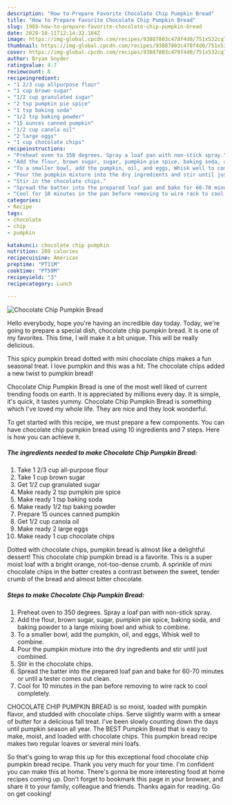 ```yaml
---
description: "How to Prepare Favorite Chocolate Chip Pumpkin Bread"
title: "How to Prepare Favorite Chocolate Chip Pumpkin Bread"
slug: 1989-how-to-prepare-favorite-chocolate-chip-pumpkin-bread
date: 2020-10-11T12:14:32.184Z
image: https://img-global.cpcdn.com/recipes/93887803c478f4d0/751x532cq70/chocolate-chip-pumpkin-bread-recipe-main-photo.jpg
thumbnail: https://img-global.cpcdn.com/recipes/93887803c478f4d0/751x532cq70/chocolate-chip-pumpkin-bread-recipe-main-photo.jpg
cover: https://img-global.cpcdn.com/recipes/93887803c478f4d0/751x532cq70/chocolate-chip-pumpkin-bread-recipe-main-photo.jpg
author: Bryan Snyder
ratingvalue: 4.7
reviewcount: 6
recipeingredient:
- "1 2/3 cup allpurpose flour"
- "1 cup brown sugar"
- "1/2 cup granulated sugar"
- "2 tsp pumpkin pie spice"
- "1 tsp baking soda"
- "1/2 tsp baking powder"
- "15 ounces canned pumpkin"
- "1/2 cup canola oil"
- "2 large eggs"
- "1 cup chocolate chips"
recipeinstructions:
- "Preheat oven to 350 degrees. Spray a loaf pan with non-stick spray."
- "Add the flour, brown sugar, sugar, pumpkin pie spice, baking soda, and baking powder to a large mixing bowl and whisk to combine."
- "To a smaller bowl, add the pumpkin, oil, and eggs, Whisk well to combine."
- "Pour the pumpkin mixture into the dry ingredients and stir until just combined."
- "Stir in the chocolate chips."
- "Spread the batter into the prepared loaf pan and bake for 60-70 minutes or until a tester comes out clean."
- "Cool for 10 minutes in the pan before removing to wire rack to cool completely."
categories:
- Recipe
tags:
- chocolate
- chip
- pumpkin

katakunci: chocolate chip pumpkin 
nutrition: 288 calories
recipecuisine: American
preptime: "PT11M"
cooktime: "PT59M"
recipeyield: "3"
recipecategory: Lunch

---
```



![Chocolate Chip Pumpkin Bread](https://img-global.cpcdn.com/recipes/93887803c478f4d0/751x532cq70/chocolate-chip-pumpkin-bread-recipe-main-photo.jpg)

Hello everybody, hope you're having an incredible day today. Today, we're going to prepare a special dish, chocolate chip pumpkin bread. It is one of my favorites. This time, I will make it a bit unique. This will be really delicious.

This spicy pumpkin bread dotted with mini chocolate chips makes a fun seasonal treat. I love pumpkin and this was a hit. The chocolate chips added a new twist to pumpkin bread!

Chocolate Chip Pumpkin Bread is one of the most well liked of current trending foods on earth. It is appreciated by millions every day. It is simple, it's quick, it tastes yummy. Chocolate Chip Pumpkin Bread is something which I've loved my whole life. They are nice and they look wonderful.


To get started with this recipe, we must prepare a few components. You can have chocolate chip pumpkin bread using 10 ingredients and 7 steps. Here is how you can achieve it.

<!--inarticleads1-->

##### The ingredients needed to make Chocolate Chip Pumpkin Bread:

1. Take 1 2/3 cup all-purpose flour
1. Take 1 cup brown sugar
1. Get 1/2 cup granulated sugar
1. Make ready 2 tsp pumpkin pie spice
1. Make ready 1 tsp baking soda
1. Make ready 1/2 tsp baking powder
1. Prepare 15 ounces canned pumpkin
1. Get 1/2 cup canola oil
1. Make ready 2 large eggs
1. Make ready 1 cup chocolate chips


Dotted with chocolate chips, pumpkin bread is almost like a delightful dessert! This chocolate chip pumpkin bread is a favorite. This is a super moist loaf with a bright orange, not-too-dense crumb. A sprinkle of mini chocolate chips in the batter creates a contrast between the sweet, tender crumb of the bread and almost bitter chocolate. 

<!--inarticleads2-->

##### Steps to make Chocolate Chip Pumpkin Bread:

1. Preheat oven to 350 degrees. Spray a loaf pan with non-stick spray.
1. Add the flour, brown sugar, sugar, pumpkin pie spice, baking soda, and baking powder to a large mixing bowl and whisk to combine.
1. To a smaller bowl, add the pumpkin, oil, and eggs, Whisk well to combine.
1. Pour the pumpkin mixture into the dry ingredients and stir until just combined.
1. Stir in the chocolate chips.
1. Spread the batter into the prepared loaf pan and bake for 60-70 minutes or until a tester comes out clean.
1. Cool for 10 minutes in the pan before removing to wire rack to cool completely.


CHOCOLATE CHIP PUMPKIN BREAD is so moist, loaded with pumpkin flavor, and studded with chocolate chips. Serve slightly warm with a smear of butter for a delicious fall treat. I&#39;ve been slowly counting down the days until pumpkin season all year. The BEST Pumpkin Bread that is easy to make, moist, and loaded with chocolate chips. This pumpkin bread recipe makes two regular loaves or several mini loafs. 

So that's going to wrap this up for this exceptional food chocolate chip pumpkin bread recipe. Thank you very much for your time. I'm confident you can make this at home. There's gonna be more interesting food at home recipes coming up. Don't forget to bookmark this page in your browser, and share it to your family, colleague and friends. Thanks again for reading. Go on get cooking!
